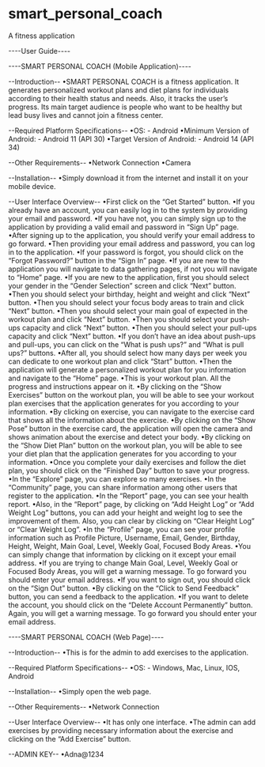 # smart_personal_coach

A fitness application

----User Guide----

----SMART PERSONAL COACH (Mobile Application)----

--Introduction--
•SMART PERSONAL COACH is a fitness application. It generates personalized workout plans and diet plans for individuals according to their health status and needs. Also, it tracks the user’s progress. Its main target audience is people who want to be healthy but lead busy lives and cannot join a fitness center.

--Required Platform Specifications--
•OS: - Android
•Minimum Version of Android: - Android 11 (API 30)
•Target Version of Android: - Android 14 (API 34)

--Other Requirements--
•Network Connection
•Camera

--Installation--
•Simply download it from the internet and install it on your mobile device.

--User Interface Overview--
•First click on the “Get Started” button.
•If you already have an account, you can easily log in to the system by providing your email and password.
•If you have not, you can simply sign up to the application by providing a valid email and password in “Sign Up” page.
•After signing up to the application, you should verify your email address to go forward.
•Then providing your email address and password, you can log in to the application.
•If your password is forgot, you should click on the “Forgot Password?” button in the “Sign In” page.
•If you are new to the application you will navigate to data gathering pages, if not you will navigate to “Home” page.
•If you are new to the application, first you should select your gender in the “Gender Selection” screen and click “Next” button.
•Then you should select your birthday, height and weight and click “Next” button.
•Then you should select your focus body areas to train and click “Next” button.
•Then you should select your main goal of expected in the workout plan and click “Next” button.
•Then you should select your push-ups capacity and click “Next” button.
•Then you should select your pull-ups capacity and click “Next” button.
•If you don’t have an idea about push-ups and pull-ups, you can click on the “What is push ups?” and “What is pull ups?” buttons.
•After all, you should select how many days per week you can dedicate to one workout plan and click “Start” button.
•Then the application will generate a personalized workout plan for you information and navigate to the “Home” page.
•This is your workout plan.  All the progress and instructions appear on it.
•By clicking on the “Show Exercises” button on the workout plan, you will be able to see your workout plan exercises that the application generates for you according to your information.
•By clicking on exercise, you can navigate to the exercise card that shows all the information about the exercise.
•By clicking on the “Show Pose” button in the exercise card, the application will open the camera and shows animation about the exercise and detect your body.
•By clicking on the “Show Diet Plan” button on the workout plan, you will be able to see your diet plan that the application generates for you according to your information.
•Once you complete your daily exercises and follow the diet plan, you should click on the “Finished Day” button to save your progress.
•In the “Explore” page, you can explore so many exercises.
•In the “Community” page, you can share information among other users that register to the application.
•In the “Report” page, you can see your health report.
•Also, in the “Report” page, by clicking on “Add Height Log” or “Add Weight Log” buttons, you can add your height and weight log to see the improvement of them. Also, you can clear by clicking on “Clear Height Log” or “Clear Weight Log”.
•In the “Profile” page, you can see your profile information such as Profile Picture, Username, Email, Gender, Birthday, Height, Weight, Main Goal, Level, Weekly Goal, Focused Body Areas.
•You can simply change that information by clicking on it except your email address.
•If you are trying to change Main Goal, Level, Weekly Goal or Focused Body Areas, you will get a warning message. To go forward you should enter your email address.
•If you want to sign out, you should click on the “Sign Out” button.
•By clicking on the “Click to Send Feedback” button, you can send a feedback to the application.
•If you want to delete the account, you should click on the “Delete Account Permanently” button. Again, you will get a warning message. To go forward you should enter your email address.



----SMART PERSONAL COACH (Web Page)----

--Introduction--
•This is for the admin to add exercises to the application.

--Required Platform Specifications--
•OS: - Windows, Mac, Linux, IOS, Android

--Installation--
•Simply open the web page.

--Other Requirements--
•Network Connection

--User Interface Overview--
•It has only one interface.
•The admin can add exercises by providing necessary information about the exercise and clicking on the “Add Exercise” button.

--ADMIN KEY--
•Adna@1234
